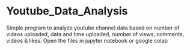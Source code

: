 # Youtube_Data_Analysis
Simple program to analyze youtube channel data based on number of videos uploaded, data and time uploaded, number of views, comments, videos &amp; likes. Open the files in jupyter notebook or google colab
